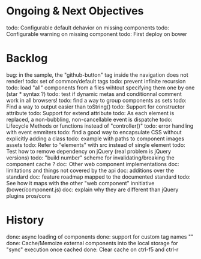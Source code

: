 
# Ongoing & Next Objectives
todo: Configurable default dehavior on missing components
todo: Configurable warning on missing component
todo: First deploy on bower

# Backlog
bug: in the sample, the "github-button" tag inside the navigation does not render!
todo: set of common/default tags
todo: prevent infinite recursion
todo: load "all" components from a files wihtout specifying them one by one (star * syntax ?)
todo: test if dynamic metas and conditionnal comment work in all browsers!
todo: find a way to group components as sets
todo: Find a way to output easier than toString()
todo: Support for constructor attribute
todo: Support for extend attribute
todo: As each element is replaced, a non-bubbling, non-cancellable event is dispatche
todo: Lifecycle Methods or functions instead of "controller()"
todo: error handling with event emmiters
todo: find a good way to encapsulate CSS without explicitly adding a class
todo: example with paths to component images assets
todo: Refer to "elements" with src instead of single element
todo: Test how to remove dependency on jQuery (real problem is jQuery versions)
todo: "build number" scheme for invalidating/breaking the component cache ?
doc: Other web component implementations
doc: limitations and things not covered by the api
doc: additions over the standard
doc: feature roadmap mapped to the documented standard
todo: See how it maps with the other "web component" innitiative (bower/component.js)
doc: explain why they are different than jQuery plugins pros/cons

# History

done: async loading of components
done: support for custom tag names "<x-CTAButton>"
done: Cache/Memoize external components into the local storage for "sync" execution once cached
done: Clear cache on ctrl-f5 and ctrl-r




